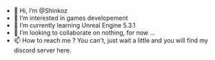 - 👋 Hi, I’m @Shinkoz
- 👀 I’m interested in games developement
- 🌱 I’m currently learning Unreal Engine 5.3.1
- 💞️ I’m looking to collaborate on nothing, for now ...
- 📫 How to reach me ? You can't, just wait a little and you will find my discord server here.

<!---
Shinkoz/Shinkoz is a ✨ special ✨ repository because its `README.md` (this file) appears on your GitHub profile.
You can click the Preview link to take a look at your changes.
--->
